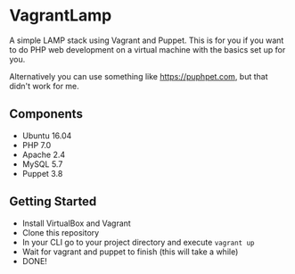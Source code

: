 # VagrantLamp
A simple LAMP stack using Vagrant and Puppet.
This is for you if you want to do PHP web development on a virtual machine with the basics set up for you.

Alternatively you can use something like https://puphpet.com, but that didn't work for me.

## Components
  * Ubuntu 16.04
  * PHP 7.0
  * Apache 2.4
  * MySQL 5.7
  * Puppet 3.8

## Getting Started
  - Install VirtualBox and Vagrant
  - Clone this repository
  - In your CLI go to your project directory and execute `vagrant up`
  - Wait for vagrant and puppet to finish (this will take a while)
  - DONE!
